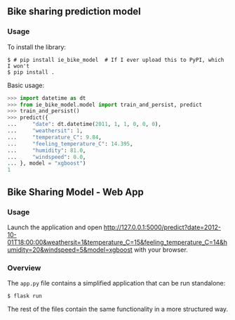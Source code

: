 ## Bike sharing prediction model

### Usage

To install the library:

```
$ # pip install ie_bike_model  # If I ever upload this to PyPI, which I won't
$ pip install .
```

Basic usage:

```python
>>> import datetime as dt
>>> from ie_bike_model.model import train_and_persist, predict
>>> train_and_persist()
>>> predict({
...     "date": dt.datetime(2011, 1, 1, 0, 0, 0),
...     "weathersit": 1,
...     "temperature_C": 9.84,
...     "feeling_temperature_C": 14.395,
...     "humidity": 81.0,
...     "windspeed": 0.0,
... }, model = "xgboost")
1
```
## Bike Sharing Model - Web App

### Usage

Launch the application and open
http://127.0.0.1:5000/predict?date=2012-10-01T18:00:00&weathersit=1&temperature_C=15&feeling_temperature_C=14&humidity=20&windspeed=5&model=xgboost
with your browser.

### Overview

The `app.py` file contains a simplified application that can be run standalone:

```
$ flask run
```

The rest of the files contain the same functionality in a more structured way.
